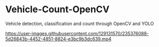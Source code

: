 # Vehicle-Count-OpenCV
Vehicle detection, classification and count through OpenCV and YOLO

https://user-images.githubusercontent.com/129131570/235376088-5d26843b-4452-4851-8824-e3bc9b3dc639.mp4
